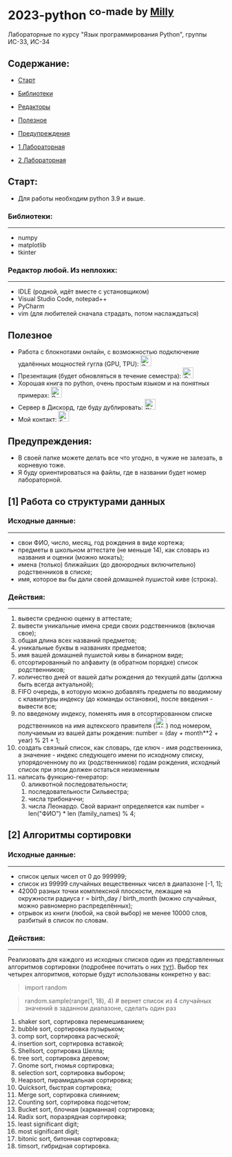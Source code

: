 <h1> 2023-python <sup> co-made by <a href="https://github.com/Lyric-Meow/">Milly</a> </sup> </h1>
Лабораторные по курсу "Язык программирования Python", группы ИС-33, ИС-34

## Содержание:
- [Старт](#start)
- [Библиотеки](#libs)
- [Редакторы](#editors)
- [Полезное](#utility)
- [Предупреждения](#warnings)

- [1 Лабораторная](#lab1)
- [2 Лабораторная](#lab2)

<a name="start"></a>
## Старт:
- Для работы необходим python 3.9 и выше.

<a name="libs"></a>
### Библиотеки:

---

- numpy
- matplotlib
- tkinter

<a name="editors"></a>
### Редактор любой. Из неплохих:

---

- IDLE (родной, идёт вместе с установщиком)
- Visual Studio Code, notepad++
- PyCharm
- vim (для любителей сначала страдать, потом наслаждаться)

<a name="utility"></a>
## Полезное
<ul>
<Li>
Работа с блокнотами онлайн, с возможностью подключение удалённых мощностей гугла (GPU, TPU):
<a href="https://colab.research.google.com/">
<img src="https://img.shields.io/badge/Google%20Colab-2275be?logo=google&logoColor=fcec06" height="25" alt="Google colab Badge"/>
</a><br>
</Li>
<Li>
Презентация (будет обновляться в течение семестра): 
<a href="https://docs.google.com/presentation/d/1CqyrZYSh15dsVWt57eu14UDtm2-GFpSF5TD2_tVLaCc/edit?usp=sharing">
<img src="https://img.shields.io/badge/Google%20docs-2275be?logo=google&logoColor=fcec06" height="25" alt="Google Docs Badge"/>
</a><br>
</Li>
<Li>
Хорошая книга по python, очень простым языком и на понятных примерах: 
<a href="https://wombat.org.ua/AByteOfPython/AByteofPythonRussian-2.02.pdf">
<img src="https://img.shields.io/badge/Wombat-2275be?labelColor=fcec06" height="25" alt="Book Badge"/>
</a><br>
</Li>
<Li>
Сервер в Дискорд, где буду дублировать: 
<a href="https://discord.gg/MzPkCYf4Dh">
<img src="https://img.shields.io/badge/Discord-2275be?logo=discord&logoColor=fcec06" height="25" alt="Discord Badge"/>
</a><br>
</Li>
<Li>
Мой контакт:
<a href="mailto:nsmorozov@rf.unn.ru">
  <img src="https://img.shields.io/badge/E%E2%80%93mail-2275be?logo=gmail&logoColor=fcec06" height="25" alt="E–mail Badge"/>
</a>
</Ul>

<a name="warnings"></a>
## Предупреждения:
- В своей папке можете делать все что угодно, в чужие не залезать, в корневую тоже.
- Я буду ориентироваться на файлы, где в названии будет номер лабораторной.

<a name="lab1"></a>
## [1] Работа со структурами данных
	
### Исходные данные:

---

- свои ФИО, число, месяц, год рождения в виде кортежа;
- предметы в школьном аттестате (не меньше 14), как словарь из названия и оценки (можно мокать);
- имена (только) ближайших (до двоюродных включительно) родственников в списке;
- имя, которое вы бы дали своей домашней пушистой киве (строка).

### Действия:

---

<ol>
<Li> вывести среднюю оценку в аттестате;</Li>
<Li> вывести уникальные имена среди своих родственников (включая свое);</Li>
<Li> общая длина всех названий предметов;</Li>
<Li> уникальные буквы в названиях предметов;</Li>
<Li> имя вашей домашней пушистой кивы в бинарном виде;</Li>
<Li> отсортированный по алфавиту (в обратном порядке) список родственников;</Li>
<Li> количество дней от вашей даты рождения до текущей даты (должна быть всегда актуальной);</Li>
<Li> FIFO очередь, в которую можно добавлять предметы по вводимому с клавиатуры индексу (до команды остановки), после введения - вывести все;</Li>
<Li> по введеному индексу, поменять имя в отсортированном списке родственников на имя ацтекского правителя (<a href="https://en.wikipedia.org/wiki/List_of_rulers_of_Tenochtitlan"><img src="https://img.shields.io/badge/Wikipedia-2275be?logo=Wikipedia&logoColor=fcec06" height="25" alt="Wiki Badge"/></a>) под номером, получаемым из вашей даты рождения: number = (day + month**2 + year) % 21 + 1;</Li>
<Li> создать связный список, как словарь, где ключ - имя родственника, а значение - индекс следующего имени по исходному списку, упорядоченному по их (родственников) годам рождения, исходный список при этом должен остаться неизменным </Li>
<Li> написать функцию-генератор:
<ol type="1" start="0">
<li> аликвотной последовательности; </li> 
<li> последовательности Сильвестра; </li> 
<li> числа трибоначчи;</li> 
<li> числа Леонардо. Свой вариант определяется как number = len("ФИО") * len (family_names) % 4; </li> 
</ol>
</Li>

</ol>

<a name="lab2"></a>
## [2] Алгоритмы сортировки

### Исходные данные:
	
---

- список целых чисел от 0 до 999999;
- список из 99999 случайных вещественных чисел в диапазоне [-1, 1];
- 42000 разных точки комплексной плоскости, лежащие на окружности радиуса r = birth_day / birth_month (можно случайных, можно равномерно распределённых);
- отрывок из книги (любой, на свой выбор) не менее 10000 слов, разбитый в список по словам.

### Действия:
	
---

Реализовать для каждого из исходных списков один из представленных алгоритмов сортировки (подробнее почитать о них [тут](https://habr.com/en/post/335920/)). Выбор тех четырех алгоритмов, которые будут использованы конкретно у вас: 

>import random

>random.sample(range(1, 18), 4) # вернет список из 4 случайных значений в заданном диапазоне, сделать один раз

1. shaker sort, сортировка перемешиванием;
2. bubble sort, сортировка пузырьком;
3. comp sort, сортировка расческой;
4. insertion sort, сортировка вставкой;
5. Shellsort, сортировка Шелла;
6. tree sort, сортировка деревом;
7. Gnome sort, гномья сортировка;
8. selection sort, сортировка выбором;
9. Heapsort, пирамидальная сортировка;
10. Quicksort, быстрая сортировка;
11. Merge sort, сортировка слиянием;
12. Counting sort, сортировка подсчетом;
13. Bucket sort, блочная (карманная) сортировка;
14. Radix sort, поразрядная сортировка;
15. least significant digit;
16. most significant digit;
17. bitonic sort, битонная сортировка;
18. timsort, гибридная сортировка.
